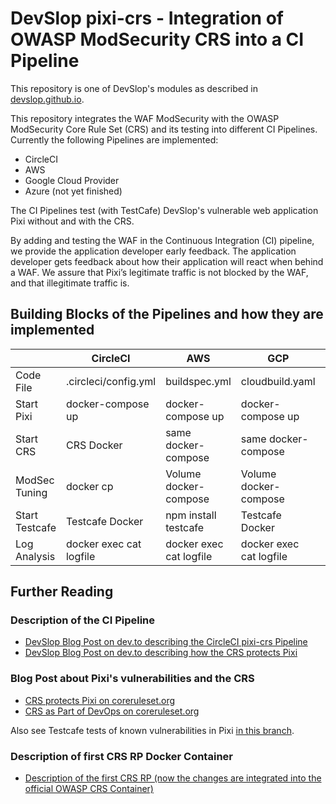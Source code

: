 # DevSlop pixi-crs - Integration of OWASP ModSecurity CRS into a CI Pipeline     

This repository is one of DevSlop's modules as described in [devslop.github.io](https://devslop.github.io).  

This repository integrates the WAF ModSecurity with the OWASP ModSecurity Core Rule Set (CRS) and its testing into different CI Pipelines.  
Currently the following Pipelines are implemented:

* CircleCI
* AWS
* Google Cloud Provider
* Azure (not yet finished)

The CI Pipelines test (with TestCafe) DevSlop's vulnerable web application Pixi without and with the CRS.

By adding and testing the WAF in the Continuous Integration (CI) pipeline, we provide the application developer early feedback. The application developer gets feedback about how their application will react when behind a WAF. We assure that Pixi’s legitimate traffic is not blocked by the WAF, and that illegitimate traffic is.

## Building Blocks of the Pipelines and how they are implemented

|               | CircleCI             | AWS                   | GCP                   | Azure               |
| ------------- | -------------------- | --------------------- | -------------         | ------------------- |
| Code File     | .circleci/config.yml | buildspec.yml         | cloudbuild.yaml       | azure-pipelines.yml |
| Start Pixi    | docker-compose up    | docker-compose up     | docker-compose up     | docker-compose up   |
| Start CRS     | CRS Docker           | same docker-compose   | same docker-compose   | -              |
| ModSec Tuning | docker cp            | Volume docker-compose | Volume docker-compose | -              |
| Start Testcafe| Testcafe Docker      | npm install testcafe  | Testcafe Docker       | -              |
| Log Analysis  | docker exec cat logfile | docker exec cat logfile | docker exec cat logfile | -       |

## Further Reading

### Description of the CI Pipeline
* [DevSlop Blog Post on dev.to describing the CircleCI pixi-crs Pipeline](https://dev.to/devslop/devslop-s-pixi-crs-pipeline-4bie) 
* [DevSlop Blog Post on dev.to describing how the CRS protects Pixi](https://dev.to/devslop/how-the-owasp-modsecurity-core-rule-set-protects-the-vulnerable-web-application-pixi-by-owasp-devslop-n4d)

### Blog Post about Pixi's vulnerabilities and the CRS
* [CRS protects Pixi on coreruleset.org](https://coreruleset.org/20190909/how-the-crs-protects-the-vulnerable-web-application-pixi-by-owasp-devslop/)
* [CRS as Part of DevOps on coreruleset.org](https://coreruleset.org/20180619/the-core-rule-set-as-part-of-devops-ci-pipeline/)

Also see Testcafe tests of known vulnerabilities in Pixi [in this branch](https://github.com/DevSlop/pixi-crs/tree/test-pixi-vulnerabilities).

### Description of first CRS RP Docker Container
* [Description of the first CRS RP (now the changes are integrated into the official OWASP CRS Container)](https://coreruleset.org/20181212/core-rule-set-docker-image/)



